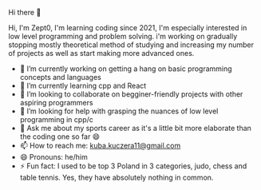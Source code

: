 Hi there 👋

Hi, I'm Zept0, I'm learning coding since 2021, I'm especially interested in low level programming and problem solving. i'm working on gradually stopping mostly theoretical method of studying and increasing my number of projects as well as start making more advanced ones.
- 🔭 I’m currently working on getting a hang on basic programming concepts and languages
- 🌱 I’m currently learning cpp and React
- 👯 I’m looking to collaborate on begginer-friendly projects with other aspiring programmers
- 🤔 I’m looking for help with grasping the nuances of low level programming in cpp/c
- 💬 Ask me about my sports career as it's a little bit more elaborate than the coding one so far 😄 
- 📫 How to reach me: kuba.kuczera11@gmail.com
- 😄 Pronouns: he/him
- ⚡ Fun fact: I used to be top 3 Poland in 3 categories, judo, chess and table tennis. Yes, they have absolutely nothing in common.
